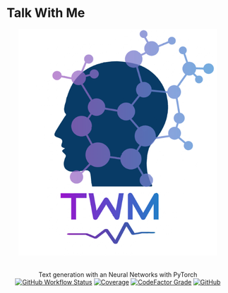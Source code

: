 # Talk With Me

<p align='center'>
	<img src="logo.png" width="450" title="Talk With Me">
<br><br>
</p>

</p>
<p align='center'> 
  Text generation with an Neural Networks with PyTorch
 <br>
   <a href='https://github.com/slgero/talk_with_me/actions'><img alt="GitHub Workflow Status" src="https://img.shields.io/github/workflow/status/slgero/talk_with_me/CI?logo=github"></a>
   <a href='https://codecov.io/github/slgero/talk_with_me'><img alt="Coverage"
src="https://codecov.io/github/slgero/talk_with_me/coverage.svg?branch=master"></a>
   <a href='https://www.codefactor.io/repository/github/slgero/talk_with_me'><img alt="CodeFactor Grade" src="https://img.shields.io/codefactor/grade/github/slgero/talk_with_me?logo=codefactor"></a>
  <a href='https://opensource.org/licenses/MIT'><img alt="GitHub" src="https://img.shields.io/github/license/slgero/talk_with_me"></a><br> 
</p>



